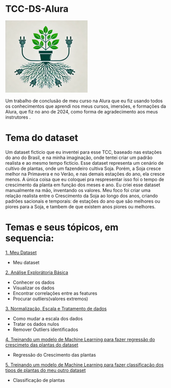 # TCC-DS-Alura
<img src="./icone.webp" width="256px" height="225px">

Um trabalho de conclusão de meu curso na Alura que eu fiz usando todos os conhecimentos que aprendi nos meus cursos, imersões, e formações da Alura, que fiz no ano de 2024, como forma de agradecimento aos meus instrutores .

# Tema do dataset
Um dataset ficticio que eu inventei para esse TCC, baseado nas estações do ano do Brasil, e na minha imaginação, onde tentei criar um padrão realista e ao mesmo tempo ficticio. Esse dataset representa um cenário de cultivo de plantas, onde um fazendeiro cultiva Soja. Porém, a Soja cresce melhor na Primavera e no Verão, e nas demais estações do ano, ela cresce menos. A única coisa que eu coloquei pra respresentar isso foi o tempo de crescimento da planta em função dos meses e ano. Eu criei esse dataset manualmente na mão, inventando os valores. Meu foco foi criar uma relação realista entre o Crescimento da Soja ao longo dos anos, criando padrões sacionais e temporais: de estações do ano que são melhores ou piores para a Soja, e tambem de que existem anos piores ou melhores.

# Temas e seus tópicos, em sequencia:
[ 1. Meu Dataset ](./criando-dataset/)
 - Meu dataset

[ 2. Análise Explorátoria Básica ](./analise-exploratoria/)
 - Conhecer os dados
 - Visualizar os dados
 - Encontrar correlações entre as features
 - Procurar outliers(valores extremos)

[ 3. Normalização, Escala e Tratamento de dados](./tratamentos-dados/)
 - Como mudar a escala dos dados
 - Tratar os dados nulos
 - Remover Outliers identificados

[ 4. Treinando um modelo de Machine Learning para fazer regressão do crescimeto das plantas do dataset](./treinando-modelo-regressao-linear/)
 - Regressão do Crescimento das plantas

[ 5. Treinando um modelo de Machine Learning para fazer classificação dos tipos de plantas do meu outro dataset](./treinando-modelo-classificacao/)
 - Classificação de plantas